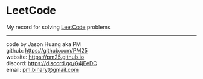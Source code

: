 # LeetCode
My record for solving [LeetCode](https://leetcode.com/problems) problems
- - -
code by Jason Huang aka PM  
github: https://github.com/PM25  
website: https://pm25.github.io  
discord: https://discord.gg/G4jEeDC  
email: pm.binary@gmail.com  
